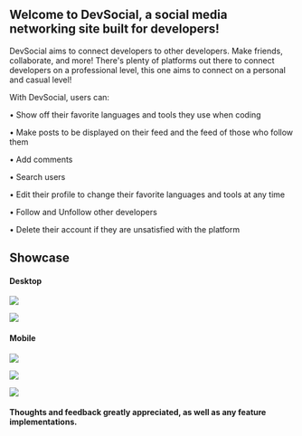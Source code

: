 ## Welcome to DevSocial, a social media networking site built for developers!

DevSocial aims to connect developers to other developers. Make friends, collaborate, and more! There's plenty of 
platforms out there to connect developers on a professional level, this one aims to connect on a personal and casual level!

With DevSocial, users can:

• Show off their favorite languages and tools they use when coding

• Make posts to be displayed on their feed and the feed of those who follow them

• Add comments

• Search users

• Edit their profile to change their favorite languages and tools 
at any time

• Follow and Unfollow other developers

• Delete their account if they are unsatisfied with the platform

## Showcase

#### Desktop 
![](https://media.giphy.com/media/eI2olL6Q1JsQAg6Qlv/giphy.gif)

![](https://media.giphy.com/media/g2UFrxahrTCjHIXO7X/giphy.gif)

#### Mobile

![](https://media.giphy.com/media/FmjnjaOHbdydFElBu1/giphy.gif)

![](https://media.giphy.com/media/odtvem3QiT0w2tCOkD/giphy.gif)

![](https://media.giphy.com/media/j2BjUAIYTNnty3GgdL/giphy.gif)

#### Thoughts and feedback greatly appreciated, as well as any feature implementations.
